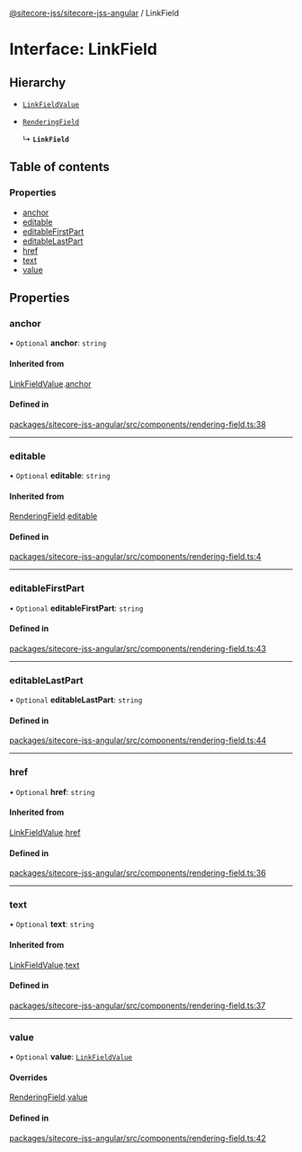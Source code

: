 [@sitecore-jss/sitecore-jss-angular](../README.md) / LinkField

# Interface: LinkField

## Hierarchy

- [`LinkFieldValue`](LinkFieldValue.md)

- [`RenderingField`](RenderingField.md)

  ↳ **`LinkField`**

## Table of contents

### Properties

- [anchor](LinkField.md#anchor)
- [editable](LinkField.md#editable)
- [editableFirstPart](LinkField.md#editablefirstpart)
- [editableLastPart](LinkField.md#editablelastpart)
- [href](LinkField.md#href)
- [text](LinkField.md#text)
- [value](LinkField.md#value)

## Properties

### anchor

• `Optional` **anchor**: `string`

#### Inherited from

[LinkFieldValue](LinkFieldValue.md).[anchor](LinkFieldValue.md#anchor)

#### Defined in

[packages/sitecore-jss-angular/src/components/rendering-field.ts:38](https://github.com/Sitecore/jss/blob/9d39c164e/packages/sitecore-jss-angular/src/components/rendering-field.ts#L38)

___

### editable

• `Optional` **editable**: `string`

#### Inherited from

[RenderingField](RenderingField.md).[editable](RenderingField.md#editable)

#### Defined in

[packages/sitecore-jss-angular/src/components/rendering-field.ts:4](https://github.com/Sitecore/jss/blob/9d39c164e/packages/sitecore-jss-angular/src/components/rendering-field.ts#L4)

___

### editableFirstPart

• `Optional` **editableFirstPart**: `string`

#### Defined in

[packages/sitecore-jss-angular/src/components/rendering-field.ts:43](https://github.com/Sitecore/jss/blob/9d39c164e/packages/sitecore-jss-angular/src/components/rendering-field.ts#L43)

___

### editableLastPart

• `Optional` **editableLastPart**: `string`

#### Defined in

[packages/sitecore-jss-angular/src/components/rendering-field.ts:44](https://github.com/Sitecore/jss/blob/9d39c164e/packages/sitecore-jss-angular/src/components/rendering-field.ts#L44)

___

### href

• `Optional` **href**: `string`

#### Inherited from

[LinkFieldValue](LinkFieldValue.md).[href](LinkFieldValue.md#href)

#### Defined in

[packages/sitecore-jss-angular/src/components/rendering-field.ts:36](https://github.com/Sitecore/jss/blob/9d39c164e/packages/sitecore-jss-angular/src/components/rendering-field.ts#L36)

___

### text

• `Optional` **text**: `string`

#### Inherited from

[LinkFieldValue](LinkFieldValue.md).[text](LinkFieldValue.md#text)

#### Defined in

[packages/sitecore-jss-angular/src/components/rendering-field.ts:37](https://github.com/Sitecore/jss/blob/9d39c164e/packages/sitecore-jss-angular/src/components/rendering-field.ts#L37)

___

### value

• `Optional` **value**: [`LinkFieldValue`](LinkFieldValue.md)

#### Overrides

[RenderingField](RenderingField.md).[value](RenderingField.md#value)

#### Defined in

[packages/sitecore-jss-angular/src/components/rendering-field.ts:42](https://github.com/Sitecore/jss/blob/9d39c164e/packages/sitecore-jss-angular/src/components/rendering-field.ts#L42)
